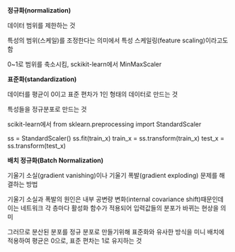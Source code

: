 **정규화(normalization)**

데이터 범위를 제한하는 것

특성의 범위(스케일)를 조정한다는 의미에서 특성 스케일링(feature scaling)이라고도 함

0~1로 범위를 축소시킴, sckikit-learn에서 MinMaxScaler





**표준화(standardization)**

데이터를 평균이 0이고 표준 편차가 1인 형태의 데이터로 만드는 것

특성들을 정규분포로 만드는 것

scikit-learn에서 from sklearn.preprocessing import StandardScaler

ss = StandardScaler()     ss.fit(train_x)     train_x = ss.transform(train_x)     test_x = ss.transform(test_x)





**배치 정규화(Batch Normalization)**

기울기 소실(gradient vanishing)이나 기울기 폭발(gradient exploding) 문제를 해결하는 방법

기울기 소실과 폭발의 원인은 내부 공변량 변화(internal covariance shift)때문인데 이는 네트워크 각 층마다 활성화 함수가 적용되어 입력값들의 분포가 바뀌는 현상을 의미

그러므로 분산된 분포를 정규 분포로 만들기위해 표준화와 유사한 방식을 미니 배치에 적용하여 평균은 0으로, 표준 편차는 1로 유지하는 것



